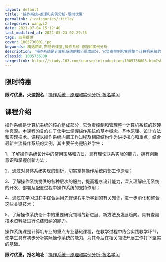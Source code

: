 ```yaml
---
layout: default
title: '操作系统—原理和实例分析-限时优惠'
permalink: /:categories/:title/
categories: wangyi2
date: 2021-07-04 15:12:40
last_modified_at: 2022-05-23 02:29:25
tags: 网易提供
cover: 1005736008.jpg
keywords: 精选网课,网易云课堂,操作系统—原理和实例分析
description: '操作系统是计算机系统的核心组成部分，它负责控制和管理整个计算机系统的软硬件资源。本课程的目的在于使学生掌握操作系统的基本'
classid: 1005736008
targetlink: https://study.163.com/course/introduction/1005736008.htm?share=1&shareId=1025206652&utm_campaign=share&utm_medium=iphoneShare&utm_source=&utm_u=1025206652
---
```


## 限时特惠

**限时优惠，火速报名**：[操作系统—原理和实例分析-报名学习](https://study.163.com/course/introduction/1005736008.htm?share=1&shareId=1025206652&utm_campaign=share&utm_medium=iphoneShare&utm_source=&utm_u=1025206652)

## 课程介绍

操作系统是计算机系统的核心组成部分，它负责控制和管理整个计算机系统的软硬件资源。本课程的目的在于使学生掌握操作系统的基本概念、基本原理、设计方法和实现技术。课程以操作系统内部工作过程及相应结构作为讲授核心和重点，结合最新主流操作系统的实例，其主要任务是培养学生：

1、了解操作系统设计中的常用策略和方法，具有理论联系实际的能力，拥有创新意识和掌握创新方法；

2、通过对具体系统实现的剖析，切实掌握操作系统内部工作原理； 

3、了解操作系统提供的各种层次的服务，提高程序设计能力，深入理解应用系统的开发、部署及配置过程中操作系统的支持作用；

4、通过在学习过程中综合运用先修课程中所学到的有关知识，进一步消化和整合这些关键技术；

5、了解操作系统设计中的重要研究领域的新进展、新方法及发展趋向。具有查阅技术资料及进行总结归纳的能力。

操作系统课是计算机专业的重点专业基础课程，在教学过程中结合实践教学环节，使学生具有初步分析实际操作系统的能力，为其今后在相关领域开展工作打下坚实的基础。

**限时优惠，报名地址**：[操作系统—原理和实例分析-报名学习](https://study.163.com/course/introduction/1005736008.htm?share=1&shareId=1025206652&utm_campaign=share&utm_medium=iphoneShare&utm_source=&utm_u=1025206652)

